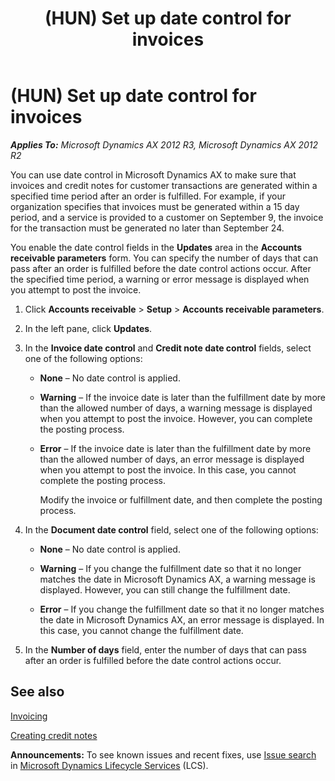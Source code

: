 ﻿---
title: (HUN) Set up date control for invoices
TOCTitle: (HUN) Set up date control for invoices
ms:assetid: 05bf4eab-d4da-4c16-abe4-82474d50d995
ms:mtpsurl: https://technet.microsoft.com/en-us/library/JJ733508(v=AX.60)
ms:contentKeyID: 49685472
ms.date: 04/18/2014
mtps_version: v=AX.60
---

# (HUN) Set up date control for invoices 


_**Applies To:** Microsoft Dynamics AX 2012 R3, Microsoft Dynamics AX 2012 R2_

You can use date control in Microsoft Dynamics AX to make sure that invoices and credit notes for customer transactions are generated within a specified time period after an order is fulfilled. For example, if your organization specifies that invoices must be generated within a 15 day period, and a service is provided to a customer on September 9, the invoice for the transaction must be generated no later than September 24.

You enable the date control fields in the **Updates** area in the **Accounts receivable parameters** form. You can specify the number of days that can pass after an order is fulfilled before the date control actions occur. After the specified time period, a warning or error message is displayed when you attempt to post the invoice.

1.  Click **Accounts receivable** \> **Setup** \> **Accounts receivable parameters**.

2.  In the left pane, click **Updates**.

3.  In the **Invoice date control** and **Credit note date control** fields, select one of the following options:
    
      - **None** – No date control is applied.
    
      - **Warning** – If the invoice date is later than the fulfillment date by more than the allowed number of days, a warning message is displayed when you attempt to post the invoice. However, you can complete the posting process.
    
      - **Error** – If the invoice date is later than the fulfillment date by more than the allowed number of days, an error message is displayed when you attempt to post the invoice. In this case, you cannot complete the posting process.
        
        Modify the invoice or fulfillment date, and then complete the posting process.

4.  In the **Document date control** field, select one of the following options:
    
      - **None** – No date control is applied.
    
      - **Warning** – If you change the fulfillment date so that it no longer matches the date in Microsoft Dynamics AX, a warning message is displayed. However, you can still change the fulfillment date.
    
      - **Error** – If you change the fulfillment date so that it no longer matches the date in Microsoft Dynamics AX, an error message is displayed. In this case, you cannot change the fulfillment date.

5.  In the **Number of days** field, enter the number of days that can pass after an order is fulfilled before the date control actions occur.

## See also

[Invoicing](invoicing.md)

[Creating credit notes](creating-credit-notes.md)

  
**Announcements:** To see known issues and recent fixes, use [Issue search](http://go.microsoft.com/fwlink/?linkid=389258) in [Microsoft Dynamics Lifecycle Services](http://go.microsoft.com/fwlink/?linkid=306505) (LCS).

